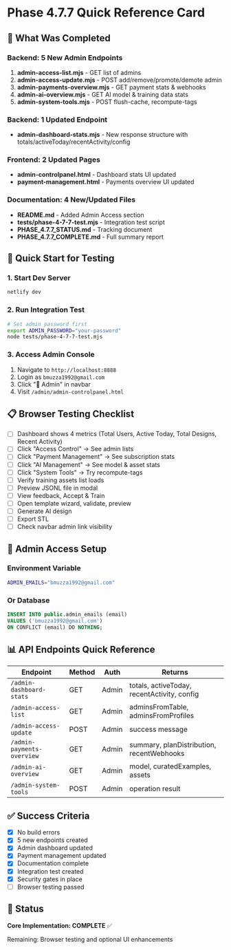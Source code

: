# Phase 4.7.7 Quick Reference Card

## 🎯 What Was Completed

### Backend: 5 New Admin Endpoints
1. **admin-access-list.mjs** - GET list of admins
2. **admin-access-update.mjs** - POST add/remove/promote/demote admin
3. **admin-payments-overview.mjs** - GET payment stats & webhooks
4. **admin-ai-overview.mjs** - GET AI model & training data stats
5. **admin-system-tools.mjs** - POST flush-cache, recompute-tags

### Backend: 1 Updated Endpoint
- **admin-dashboard-stats.mjs** - New response structure with totals/activeToday/recentActivity/config

### Frontend: 2 Updated Pages
- **admin-controlpanel.html** - Dashboard stats UI updated
- **payment-management.html** - Payments overview UI updated

### Documentation: 4 New/Updated Files
- **README.md** - Added Admin Access section
- **tests/phase-4-7-7-test.mjs** - Integration test script
- **PHASE_4.7.7_STATUS.md** - Tracking document
- **PHASE_4.7.7_COMPLETE.md** - Full summary report

## 🚀 Quick Start for Testing

### 1. Start Dev Server
```bash
netlify dev
```

### 2. Run Integration Test
```bash
# Set admin password first
export ADMIN_PASSWORD="your-password"
node tests/phase-4-7-7-test.mjs
```

### 3. Access Admin Console
1. Navigate to `http://localhost:8888`
2. Login as `bmuzza1992@gmail.com`
3. Click "🔧 Admin" in navbar
4. Visit `/admin/admin-controlpanel.html`

## 📋 Browser Testing Checklist

- [ ] Dashboard shows 4 metrics (Total Users, Active Today, Total Designs, Recent Activity)
- [ ] Click "Access Control" → See admin lists
- [ ] Click "Payment Management" → See subscription stats
- [ ] Click "AI Management" → See model & asset stats
- [ ] Click "System Tools" → Try recompute-tags
- [ ] Verify training assets list loads
- [ ] Preview JSONL file in modal
- [ ] View feedback, Accept & Train
- [ ] Open template wizard, validate, preview
- [ ] Generate AI design
- [ ] Export STL
- [ ] Check navbar admin link visibility

## 🔐 Admin Access Setup

### Environment Variable
```bash
ADMIN_EMAILS="bmuzza1992@gmail.com"
```

### Or Database
```sql
INSERT INTO public.admin_emails (email) 
VALUES ('bmuzza1992@gmail.com')
ON CONFLICT (email) DO NOTHING;
```

## 📊 API Endpoints Quick Reference

| Endpoint | Method | Auth | Returns |
|----------|--------|------|---------|
| `/admin-dashboard-stats` | GET | Admin | totals, activeToday, recentActivity, config |
| `/admin-access-list` | GET | Admin | adminsFromTable, adminsFromProfiles |
| `/admin-access-update` | POST | Admin | success message |
| `/admin-payments-overview` | GET | Admin | summary, planDistribution, recentWebhooks |
| `/admin-ai-overview` | GET | Admin | model, curatedExamples, assets |
| `/admin-system-tools` | POST | Admin | operation result |

## ✅ Success Criteria

- [x] No build errors
- [x] 5 new endpoints created
- [x] Admin dashboard updated
- [x] Payment management updated
- [x] Documentation complete
- [x] Integration test created
- [x] Security gates in place
- [ ] Browser testing passed

## 🎉 Status

**Core Implementation: COMPLETE** ✅

Remaining: Browser testing and optional UI enhancements
